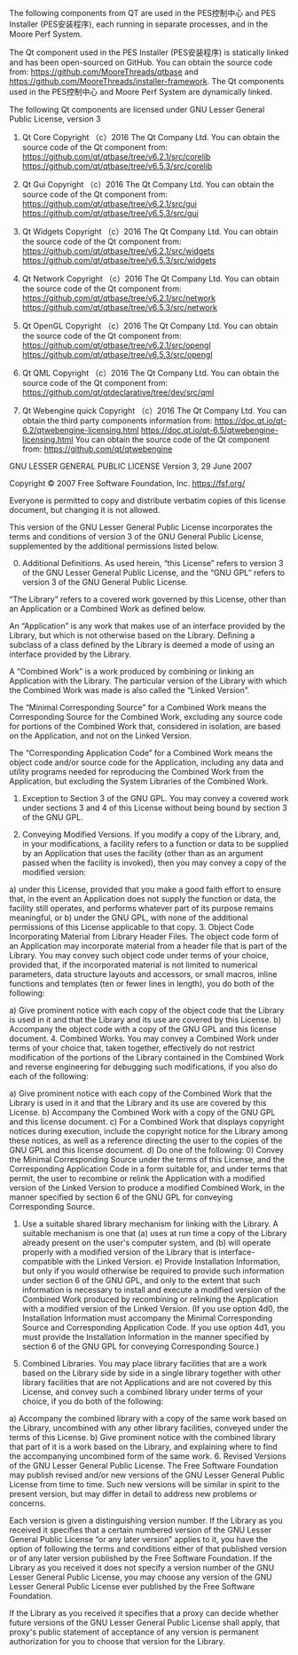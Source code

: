 The following components from QT are used in the PES控制中心 and PES Installer (PES安装程序), each running in separate processes, and in the Moore Perf System. 

The Qt component used in the PES Installer (PES安装程序) is statically linked and has been open-sourced on GitHub. You can obtain the source code from: https://github.com/MooreThreads/qtbase and https://github.com/MooreThreads/installer-framework. The Qt components used in the PES控制中心 and Moore Perf System are dynamically linked.

The following Qt components are licensed under GNU Lesser General Public License, version 3
1. Qt Core
Copyright （c）2016 The Qt Company Ltd.
You can obtain the source code of the Qt component from: 
https://github.com/qt/qtbase/tree/v6.2.1/src/corelib
https://github.com/qt/qtbase/tree/v6.5.3/src/corelib

2. Qt Gui
Copyright （c）2016 The Qt Company Ltd.
You can obtain the source code of the Qt component from: 
https://github.com/qt/qtbase/tree/v6.2.1/src/gui
https://github.com/qt/qtbase/tree/v6.5.3/src/gui

3. Qt Widgets
Copyright （c）2016 The Qt Company Ltd.
You can obtain the source code of the Qt component from: 
https://github.com/qt/qtbase/tree/v6.2.1/src/widgets
https://github.com/qt/qtbase/tree/v6.5.3/src/widgets

4. Qt Network
Copyright （c）2016 The Qt Company Ltd.
You can obtain the source code of the Qt component from:
https://github.com/qt/qtbase/tree/v6.2.1/src/network
https://github.com/qt/qtbase/tree/v6.5.3/src/network

5. Qt OpenGL
Copyright （c）2016 The Qt Company Ltd.
You can obtain the source code of the Qt component from:
https://github.com/qt/qtbase/tree/v6.2.1/src/opengl
https://github.com/qt/qtbase/tree/v6.5.3/src/opengl

6. Qt QML
Copyright （c）2016 The Qt Company Ltd.
You can obtain the source code of the Qt component from: 
https://github.com/qt/qtdeclarative/tree/dev/src/qml

7. Qt Webengine quick
Copyright （c）2016 The Qt Company Ltd.
You can obtain the third party components information from: 
https://doc.qt.io/qt-6.2/qtwebengine-licensing.html
https://doc.qt.io/qt-6.5/qtwebengine-licensing.html
You can obtain the source code of the Qt component from: https://github.com/qt/qtwebengine

GNU LESSER GENERAL PUBLIC LICENSE Version 3, 29 June 2007

Copyright © 2007 Free Software Foundation, Inc. <https://fsf.org/>

Everyone is permitted to copy and distribute verbatim copies of this license document, but changing it is not allowed.

This version of the GNU Lesser General Public License incorporates the terms and conditions of version 3 of the GNU General Public License, supplemented by the additional permissions listed below.

0. Additional Definitions.
As used herein, “this License” refers to version 3 of the GNU Lesser General Public License, and the “GNU GPL” refers to version 3 of the GNU General Public License.

“The Library” refers to a covered work governed by this License, other than an Application or a Combined Work as defined below.

An “Application” is any work that makes use of an interface provided by the Library, but which is not otherwise based on the Library. Defining a subclass of a class defined by the Library is deemed a mode of using an interface provided by the Library.

A “Combined Work” is a work produced by combining or linking an Application with the Library. The particular version of the Library with which the Combined Work was made is also called the “Linked Version”.

The “Minimal Corresponding Source” for a Combined Work means the Corresponding Source for the Combined Work, excluding any source code for portions of the Combined Work that, considered in isolation, are based on the Application, and not on the Linked Version.

The “Corresponding Application Code” for a Combined Work means the object code and/or source code for the Application, including any data and utility programs needed for reproducing the Combined Work from the Application, but excluding the System Libraries of the Combined Work.

1. Exception to Section 3 of the GNU GPL.
You may convey a covered work under sections 3 and 4 of this License without being bound by section 3 of the GNU GPL.

2. Conveying Modified Versions.
If you modify a copy of the Library, and, in your modifications, a facility refers to a function or data to be supplied by an Application that uses the facility (other than as an argument passed when the facility is invoked), then you may convey a copy of the modified version:

a) under this License, provided that you make a good faith effort to ensure that, in the event an Application does not supply the function or data, the facility still operates, and performs whatever part of its purpose remains meaningful, or
b) under the GNU GPL, with none of the additional permissions of this License applicable to that copy.
3. Object Code Incorporating Material from Library Header Files.
The object code form of an Application may incorporate material from a header file that is part of the Library. You may convey such object code under terms of your choice, provided that, if the incorporated material is not limited to numerical parameters, data structure layouts and accessors, or small macros, inline functions and templates (ten or fewer lines in length), you do both of the following:

a) Give prominent notice with each copy of the object code that the Library is used in it and that the Library and its use are covered by this License.
b) Accompany the object code with a copy of the GNU GPL and this license document.
4. Combined Works.
You may convey a Combined Work under terms of your choice that, taken together, effectively do not restrict modification of the portions of the Library contained in the Combined Work and reverse engineering for debugging such modifications, if you also do each of the following:

a) Give prominent notice with each copy of the Combined Work that the Library is used in it and that the Library and its use are covered by this License.
b) Accompany the Combined Work with a copy of the GNU GPL and this license document.
c) For a Combined Work that displays copyright notices during execution, include the copyright notice for the Library among these notices, as well as a reference directing the user to the copies of the GNU GPL and this license document.
d) Do one of the following:
0) Convey the Minimal Corresponding Source under the terms of this License, and the Corresponding Application Code in a form suitable for, and under terms that permit, the user to recombine or relink the Application with a modified version of the Linked Version to produce a modified Combined Work, in the manner specified by section 6 of the GNU GPL for conveying Corresponding Source.
1) Use a suitable shared library mechanism for linking with the Library. A suitable mechanism is one that (a) uses at run time a copy of the Library already present on the user's computer system, and (b) will operate properly with a modified version of the Library that is interface-compatible with the Linked Version.
e) Provide Installation Information, but only if you would otherwise be required to provide such information under section 6 of the GNU GPL, and only to the extent that such information is necessary to install and execute a modified version of the Combined Work produced by recombining or relinking the Application with a modified version of the Linked Version. (If you use option 4d0, the Installation Information must accompany the Minimal Corresponding Source and Corresponding Application Code. If you use option 4d1, you must provide the Installation Information in the manner specified by section 6 of the GNU GPL for conveying Corresponding Source.)
5. Combined Libraries.
You may place library facilities that are a work based on the Library side by side in a single library together with other library facilities that are not Applications and are not covered by this License, and convey such a combined library under terms of your choice, if you do both of the following:

a) Accompany the combined library with a copy of the same work based on the Library, uncombined with any other library facilities, conveyed under the terms of this License.
b) Give prominent notice with the combined library that part of it is a work based on the Library, and explaining where to find the accompanying uncombined form of the same work.
6. Revised Versions of the GNU Lesser General Public License.
The Free Software Foundation may publish revised and/or new versions of the GNU Lesser General Public License from time to time. Such new versions will be similar in spirit to the present version, but may differ in detail to address new problems or concerns.

Each version is given a distinguishing version number. If the Library as you received it specifies that a certain numbered version of the GNU Lesser General Public License “or any later version” applies to it, you have the option of following the terms and conditions either of that published version or of any later version published by the Free Software Foundation. If the Library as you received it does not specify a version number of the GNU Lesser General Public License, you may choose any version of the GNU Lesser General Public License ever published by the Free Software Foundation.

If the Library as you received it specifies that a proxy can decide whether future versions of the GNU Lesser General Public License shall apply, that proxy's public statement of acceptance of any version is permanent authorization for you to choose that version for the Library.